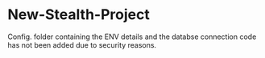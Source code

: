 # New-Stealth-Project
Config. folder containing the ENV details and the databse connection code has not been added due to security reasons.
